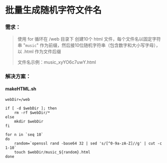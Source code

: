 # 批量生成随机字符文件名

### 需求：

> 使用 for 循环在 /web 目录下 创建10个 html 文件，每个文件名以固定字符串 "`music`" 作为前缀，然后接10位随机字符串（包含数字和大小写字母），以 .html 作为文件后缀
>
> 文件名示例：music\_xyYO6c7uwY.html



### 解决方案：

#### makeHTML.sh

```
webDir=/web

if [ -d $webDir ]; then
    rm -rf $webDir/*
else
    mkdir $webDir
fi

for n in `seq 10`
do
    random=`openssl rand -base64 32 | sed 's/[^0-9a-zA-Z]//g' | cut -c 1-10`
    touch $webDir/music_${random}.html
done
```
